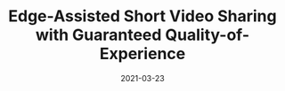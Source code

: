 ---
title: "Edge-Assisted Short Video Sharing with Guaranteed Quality-of-Experience"
authors:  
- Fahao Chen
- Peng Li
- Deze Zeng
- Song Guo
date: "2021-03-23"
doi: "10.1109/TCC.2021.3067834"

# Publication type.
# 1 = Conference paper; 2 = Journal article;
# 3 = Preprint Paper; 4 = Report; 5 = Book; 6 = Book section;
# 7 = Thesis; 8 = Patent
publication_types: ["2"]

# Publication name and optional abbreviated publication name.
publication: "*IEEE Transactions on Cloud Computing*"
publication_short: "TCC"

url_pdf: https://ieeexplore.ieee.org/abstract/document/9384218
# url_code: ''
# url_dataset: ''
# url_poster: ''
# url_project: ''
# url_slides: ''
# url_video: ''

---